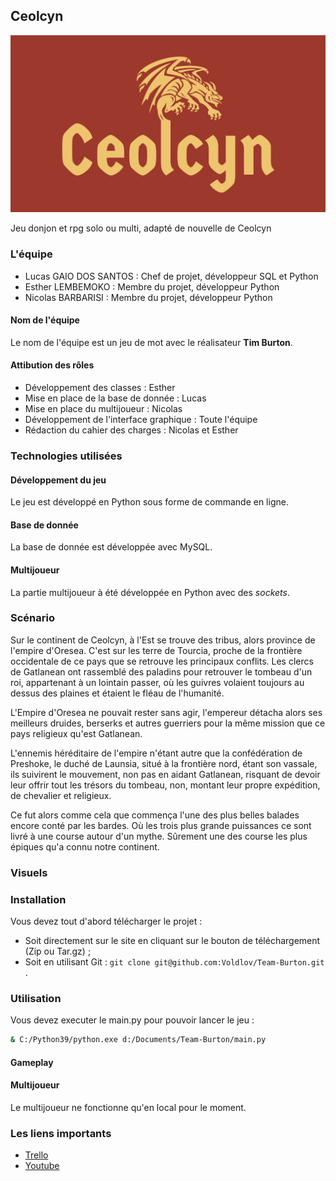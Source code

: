## Ceolcyn

![logo](Ceolcyn.png)


Jeu donjon et rpg solo ou multi, adapté de nouvelle de Ceolcyn

### L'équipe

- Lucas GAIO DOS SANTOS : Chef de projet, développeur SQL et Python
- Esther LEMBEMOKO : Membre du projet, développeur Python
- Nicolas BARBARISI : Membre du projet, développeur Python

#### Nom de l'équipe

Le nom de l'équipe est un jeu de mot avec le réalisateur **Tim Burton**.

#### Attibution des rôles

- Développement des classes : Esther
- Mise en place de la base de donnée : Lucas
- Mise en place du multijoueur : Nicolas
- Développement de l'interface graphique : Toute l'équipe
- Rédaction du cahier des charges : Nicolas et Esther

### Technologies utilisées

#### Développement du jeu

Le jeu est développé en Python sous forme de commande en ligne.

#### Base de donnée

La base de donnée est développée avec MySQL.

#### Multijoueur

La partie multijoueur à été développée en Python avec des *sockets*.

### Scénario 

Sur le continent de Ceolcyn, à l'Est se trouve des tribus, alors province de l'empire d'Oresea. C'est sur les terre de Tourcia, proche de la frontière occidentale de ce pays que se retrouve les principaux conflits. Les clercs de Gatlanean ont rassemblé des paladins pour retrouver le tombeau d'un roi, appartenant à un lointain passer, où les guivres volaient toujours au dessus des plaines et étaient le fléau de l'humanité. 
            
L'Empire d'Oresea ne pouvait rester sans agir, l'empereur détacha alors ses meilleurs druides, berserks et autres guerriers pour la même mission que ce pays religieux qu'est Gatlanean. 
            
L'ennemis héréditaire de l'empire n'étant autre que la confédération de Preshoke, le duché de Launsia, situé à la frontière nord, étant son vassale, ils suivirent le mouvement, non pas en aidant Gatlanean, risquant de devoir leur offrir tout les trésors du tombeau, non, montant leur propre expédition, de chevalier et religieux.
            
Ce fut alors comme cela que commença l'une des plus belles balades encore conté par les bardes. Où les trois plus grande puissances ce sont livré à une course autour d'un mythe. Sûrement une des course les plus épiques qu'a connu notre continent.

### Visuels

### Installation

Vous devez tout d'abord télécharger le projet :
- Soit directement sur le site en cliquant sur le bouton de téléchargement (Zip ou Tar.gz) ;
- Soit en utilisant Git : `git clone git@github.com:Voldlov/Team-Burton.git` .

### Utilisation

Vous devez executer le main.py pour pouvoir lancer le jeu :

```bash
& C:/Python39/python.exe d:/Documents/Team-Burton/main.py
```

#### Gameplay

#### Multijoueur

Le multijoueur ne fonctionne qu'en local pour le moment.

### Les liens importants

- [Trello](https://trello.com/b/f9yrZC1a/team-burton)
- [Youtube](https://www.youtube.com/channel/UC8rv6HyQJmfPdnSm0M5SG6w)